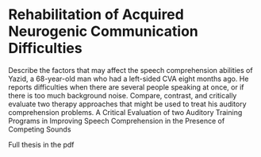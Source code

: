 # Rehabilitation of Acquired Neurogenic Communication Difficulties
Describe the factors that may affect the speech comprehension abilities of Yazid, a 68-year-old man
who had a left-sided CVA eight months ago. He reports difficulties when there are several people
speaking at once, or if there is too much background noise. Compare, contrast, and critically
evaluate two therapy approaches that might be used to treat his auditory comprehension problems.
A Critical Evaluation of two Auditory Training Programs in Improving
Speech Comprehension in the Presence of Competing Sounds

Full thesis in the pdf
